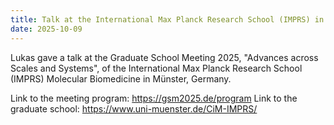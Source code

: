 ```yaml
---
title: Talk at the International Max Planck Research School (IMPRS) in Münster
date: 2025-10-09
---
```


Lukas gave a talk at the Graduate School Meeting 2025, "Advances across Scales and Systems", of the International Max Planck Research School (IMPRS) Molecular Biomedicine in Münster, Germany.

<!--more-->

Link to the meeting program: https://gsm2025.de/program
Link to the graduate school: https://www.uni-muenster.de/CiM-IMPRS/